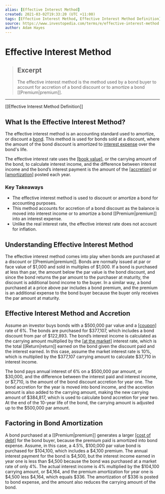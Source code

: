 ```yaml
---
alias: [Effective Interest Method]
created: 2021-03-02T19:33:20 (UTC +11:00)
tags: [Effective Interest Method, Effective Interest Method Definition]
source: https://www.investopedia.com/terms/e/effective-interest-method.asp
author: Adam Hayes
---
```


# Effective Interest Method

> ## Excerpt
> The effective interest method is the method used by a bond buyer to account for accretion of a bond discount or to amortize a bond [[Premium|premium]].

---

[[Effective Interest Method Definition]]
## What Is the Effective Interest Method?

The effective interest method is an accounting standard used to amortize, or discount a [bond](https://www.investopedia.com/terms/b/bond.asp). This method is used for bonds sold at a discount, where the amount of the bond discount is amortized to [interest expense](https://www.investopedia.com/terms/i/interestexpense.asp) over the bond's life.

The effective interest rate uses the [[book value]](https://www.investopedia.com/terms/b/bookvalue.asp), or the carrying amount of the bond, to calculate interest income, and the difference between interest income and the bond’s interest payment is the amount of the [[accretion]](https://www.investopedia.com/terms/a/accretion.asp) or [[amortization]](https://www.investopedia.com/terms/a/amortization.asp) posted each year.

### Key Takeaways

-   The effective interest method is used to discount or amortize a bond for accounting purposes.
-   This method accounts for accretion of a bond discount as the balance is moved into interest income or to amortize a bond [[Premium|premium]] into an interest expense.
-   Unlike the real interest rate, the effective interest rate does not account for inflation.

## Understanding Effective Interest Method

The effective interest method comes into play when bonds are purchased at a discount or [[Premium|premium]]. Bonds are normally issued at par or face value of $1,000 and sold in multiples of $1,000. If a bond is purchased at less than par, the amount below the par value is the bond discount, and since the bond returns the par amount to the purchaser at maturity, the discount is additional bond income to the buyer. In a similar way, a bond purchased at a price above par includes a bond premium, and the premium is an additional expense to the bond buyer because the buyer only receives the par amount at maturity.

## Effective Interest Method and Accretion

Assume an investor buys bonds with a $500,000 par value and a [[coupon]](https://www.investopedia.com/terms/c/coupon.asp) rate of 6%. The bonds are purchased for $377,107, which includes a bond discount from par of $122,893. The bond’s interest income is calculated as the carrying amount multiplied by the [[at the market]](https://www.investopedia.com/terms/a/atthemarket.asp) interest rate, which is the total [[Return|return]] earned on the bond given the discount paid and the interest earned. In this case, assume the market interest rate is 10%, which is multiplied by the $377,107 carrying amount to calculate $37,710 in interest income.

The bond pays annual interest of 6% on a $500,000 par amount, or $30,000, and the difference between the interest paid and interest income, or $7,710, is the amount of the bond discount accretion for year one. The bond accretion for the year is moved into bond income, and the accretion amount is also added to the carrying amount, making the new carrying amount of $384,817, which is used to calculate bond accretion for year two. At the end of the 10-year life of the bond, the carrying amount is adjusted up to the $500,000 par amount.

## Factoring in Bond Amortization

A bond purchased at a [[Premium|premium]] generates a larger [[cost of debt]](https://www.investopedia.com/terms/c/costofdebt.asp) for the bond buyer, because the premium paid is amortized into bond expense. Assume, in this case, a 4.5%, $100,000 par value bond is purchased for $104,100, which includes a $4,100 premium. The annual interest payment for the bond is $4,500, but the interest income earned in year one is less than $4,500 because the bond was purchased at a market rate of only 4%. The actual interest income is 4% multiplied by the $104,100 carrying amount, or $4,164, and the premium amortization for year one is $4,500 less $4,164, which equals $336. The amortization of $336 is posted to bond expense, and the amount also reduces the carrying amount of the bond.
